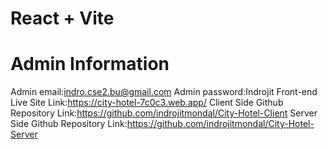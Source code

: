 # React + Vite

# Admin Information

Admin email:indro.cse2.bu@gmail.com
Admin password:Indrojit
Front-end Live Site Link:https://city-hotel-7c0c3.web.app/
Client Side Github Repository Link:https://github.com/indrojitmondal/City-Hotel-Client
Server Side Github Repository Link:https://github.com/indrojitmondal/City-Hotel-Server 
